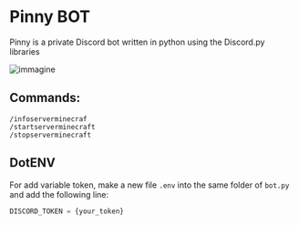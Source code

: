 # Pinny BOT

Pinny is a private Discord bot written in python using the Discord.py libraries

![immagine](https://github.com/Giannuz/Pinny/assets/36342018/8c7e8528-d790-4eb5-80a6-f180a9d6b5f1)

## Commands:

```
/infoserverminecraf
/startserverminecraft
/stopserverminecraft
```

## DotENV

For add variable token, make a new file `.env` into the same folder of `bot.py` and add the following line:

```python
DISCORD_TOKEN = {your_token}
```

